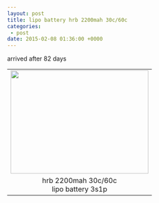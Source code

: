 ```yaml
---
layout: post
title: lipo battery hrb 2200mah 30c/60c
categories:
 - post
date: 2015-02-08 01:36:00 +0000
---
```


arrived after 82 days  

<table align="center" cellpadding="0" cellspacing="0" class="tr-caption-container" style="margin-left: auto; margin-right: auto; text-align: center;"><tbody>
<tr><td style="text-align: center;"><a href="http://1.bp.blogspot.com/-5cyGWp0MIKE/VNa9VJH5_OI/AAAAAAAAuyk/57OwRFi0C5U/s1600/IMG_20150207_222434.jpg" imageanchor="1" style="margin-left: auto; margin-right: auto;"><img border="0" height="240" src="http://1.bp.blogspot.com/-5cyGWp0MIKE/VNa9VJH5_OI/AAAAAAAAuyk/57OwRFi0C5U/s1600/IMG_20150207_222434.jpg" width="320"/></a></td></tr>
<tr><td class="tr-caption" style="text-align: center;">hrb 2200mah 30c/60c<br/>lipo battery 3s1p</td></tr>
</tbody></table>

  